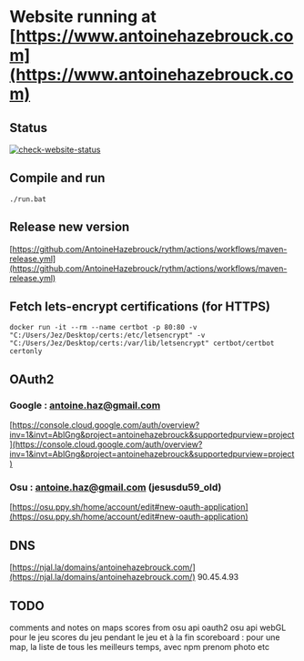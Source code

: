 # Website running at [https://www.antoinehazebrouck.com](https://www.antoinehazebrouck.com)

## Status

[![check-website-status](https://github.com/AntoineHazebrouck/rythm/actions/workflows/check-website-status.yml/badge.svg)](https://github.com/AntoineHazebrouck/rythm/actions/workflows/check-website-status.yml)

## Compile and run

```shell
./run.bat
```

## Release new version

[https://github.com/AntoineHazebrouck/rythm/actions/workflows/maven-release.yml](https://github.com/AntoineHazebrouck/rythm/actions/workflows/maven-release.yml)

## Fetch lets-encrypt certifications (for HTTPS)

```shell
docker run -it --rm --name certbot -p 80:80 -v "C:/Users/Jez/Desktop/certs:/etc/letsencrypt" -v "C:/Users/Jez/Desktop/certs:/var/lib/letsencrypt" certbot/certbot certonly
```

## OAuth2

### Google : antoine.haz@gmail.com

[https://console.cloud.google.com/auth/overview?inv=1&invt=AblGng&project=antoinehazebrouck&supportedpurview=project](https://console.cloud.google.com/auth/overview?inv=1&invt=AblGng&project=antoinehazebrouck&supportedpurview=project)

### Osu : antoine.haz@gmail.com (jesusdu59_old)

[https://osu.ppy.sh/home/account/edit#new-oauth-application](https://osu.ppy.sh/home/account/edit#new-oauth-application)

## DNS

[https://njal.la/domains/antoinehazebrouck.com/](https://njal.la/domains/antoinehazebrouck.com/)
90.45.4.93
## TODO

comments and notes on maps
scores from osu api
oauth2 osu api
webGL pour le jeu
scores du jeu pendant le jeu et à la fin
scoreboard : pour une map, la liste de tous les meilleurs temps, avec npm prenom photo etc

